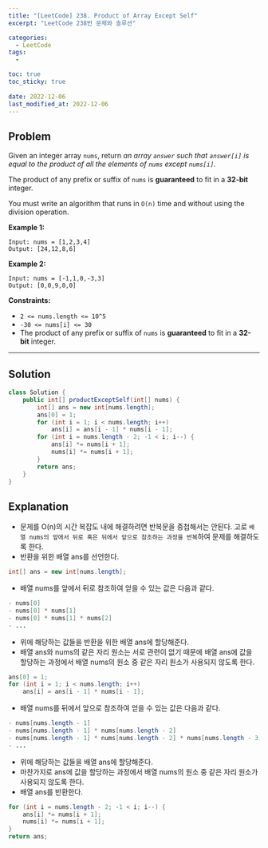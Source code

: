 ```yaml
---
title: "[LeetCode] 238. Product of Array Except Self"
excerpt: "LeetCode 238번 문제와 솔루션"

categories:
  - LeetCode
tags:
  - 

toc: true
toc_sticky: true
 
date: 2022-12-06
last_modified_at: 2022-12-06
---
```

## **Problem**
Given an integer array `nums`, return *an array `answer` such that `answer[i]` is equal to the product of all the elements of `nums` except `nums[i]`*.

The product of any prefix or suffix of `nums` is **guaranteed** to fit in a **32-bit** integer.

You must write an algorithm that runs in `O(n)` time and without using the division operation.

**Example 1:**
```
Input: nums = [1,2,3,4]
Output: [24,12,8,6]
```
**Example 2:**
```
Input: nums = [-1,1,0,-3,3]
Output: [0,0,9,0,0]
```
**Constraints:**
- `2 <= nums.length <= 10^5`
- `-30 <= nums[i] <= 30`
- The product of any prefix or suffix of `nums` is **guaranteed** to fit in a **32-bit** integer.

---
## **Solution**
```java
class Solution {
    public int[] productExceptSelf(int[] nums) {
        int[] ans = new int[nums.length];
        ans[0] = 1;
        for (int i = 1; i < nums.length; i++)
            ans[i] = ans[i - 1] * nums[i - 1];
        for (int i = nums.length - 2; -1 < i; i--) {
            ans[i] *= nums[i + 1];
            nums[i] *= nums[i + 1];
        }
        return ans;
    }
}
```
## **Explanation**
- 문제를 O(n)의 시간 복잡도 내에 해결하려면 반복문을 중첩해서는 안된다. 고로 `배열 nums의 앞에서 뒤로 혹은 뒤에서 앞으로 참조하는 과정을 반복`하여 문제를 해결하도록 한다.
- 반환을 위한 배열 ans를 선언한다.
```java
int[] ans = new int[nums.length];
```
- 배열 nums를 앞에서 뒤로 참조하여 얻을 수 있는 값은 다음과 같다.
```java
- nums[0]
- nums[0] * nums[1]
- nums[0] * nums[1] * nums[2]
- ...
```
- 위에 해당하는 값들을 반환을 위한 배열 ans에 할당해준다.
- 배열 ans와 nums의 같은 자리 원소는 서로 관련이 없기 때문에 배열 ans에 값을 할당하는 과정에서 배열 nums의 원소 중 같은 자리 원소가 사용되지 않도록 한다.
```java
ans[0] = 1;
for (int i = 1; i < nums.length; i++)
    ans[i] = ans[i - 1] * nums[i - 1];
```
- 배열 nums를 뒤에서 앞으로 참조하여 얻을 수 있는 값은 다음과 같다.
```java
- nums[nums.length - 1]
- nums[nums.length - 1] * nums[nums.length - 2]
- nums[nums.length - 1] * nums[nums.length - 2] * nums[nums.length - 3]
- ...
```
- 위에 해당하는 값들을 배열 ans에 할당해준다.
- 마찬가지로 ans에 값을 할당하는 과정에서 배열 nums의 원소 중 같은 자리 원소가 사용되지 않도록 한다.
- 배열 ans를 반환한다.
```java
for (int i = nums.length - 2; -1 < i; i--) {
    ans[i] *= nums[i + 1];
    nums[i] *= nums[i + 1];
}
return ans;
```